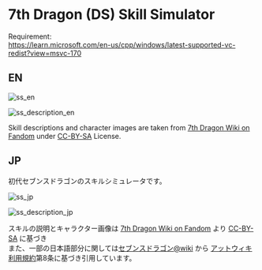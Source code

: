 # 7th Dragon (DS) Skill Simulator

Requirement:\
https://learn.microsoft.com/en-us/cpp/windows/latest-supported-vc-redist?view=msvc-170

## EN
![ss_en](https://github.com/user-attachments/assets/42b85db3-06fe-4e08-9d0c-56835497324d)

![ss_description_en](https://github.com/user-attachments/assets/b3889a9c-bc7f-41d2-931c-73b8b139ef2c)

Skill descriptions and character images are taken from [7th Dragon Wiki on Fandom](https://seventhdragon.fandom.com/wiki/7th_Dragon_(Game)) under [CC-BY-SA](https://www.fandom.com/licensing) License.


## JP
初代セブンスドラゴンのスキルシミュレータです。

![ss_jp](https://github.com/user-attachments/assets/6c7d3332-97cb-43ae-a970-e85559a37637)

![ss_description_jp](https://github.com/user-attachments/assets/673f946a-b082-4df7-86f9-9c1e5a51a6b5)

スキルの説明とキャラクター画像は [7th Dragon Wiki on Fandom](https://seventhdragon.fandom.com/wiki/7th_Dragon_(Game)) より [CC-BY-SA](https://www.fandom.com/licensing) に基づき\
また、一部の日本語部分に関しては[セブンスドラゴン@wiki](https://w.atwiki.jp/7thdragon/) から [アットウィキ利用規約](https://atwiki.jp/tos)第8条に基づき引用しています。
